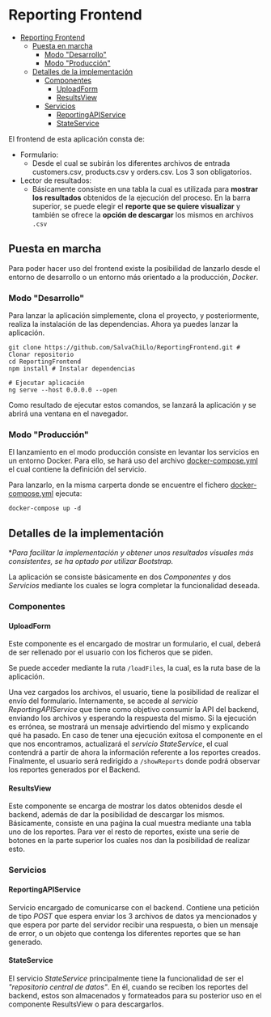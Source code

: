 # Reporting Frontend

* [Reporting Frontend](#reporting-frontend)
  * [Puesta en marcha](#puesta-en-marcha)
    * [Modo "Desarrollo"](#modo-desarrollo)
    * [Modo "Producción"](#modo-producción)
  * [Detalles de la implementación](#detalles-de-la-implementación)
    * [Componentes](#componentes)
      * [UploadForm](#uploadform)
      * [ResultsView](#resultsview)
    * [Servicios](#servicios)
      * [ReportingAPIService](#reportingapiservice)
      * [StateService](#stateservice)

El frontend de esta aplicación consta de: 
* Formulario: 
  * Desde el cual se subirán los diferentes archivos de entrada
    customers.csv, products.csv y orders.csv. Los 3 son obligatorios.
* Lector de resultados:
  * Básicamente consiste en una tabla la cual es utilizada para **mostrar los resultados** obtenidos de la ejecución del proceso. En la barra superior, se puede elegir el **reporte que se quiere visualizar** y también se ofrece la **opción de descargar** los mismos en archivos `.csv`

## Puesta en marcha
Para poder hacer uso del frontend existe la posibilidad de lanzarlo desde el entorno de desarrollo o un entorno más orientado a la producción, *Docker*.
### Modo "Desarrollo"
Para lanzar la aplicación simplemente, clona el proyecto, y posteriormente, realiza la instalación de las dependencias. Ahora ya puedes lanzar la aplicación.
```
git clone https://github.com/SalvaChiLlo/ReportingFrontend.git # Clonar repositorio
cd ReportingFrontend
npm install # Instalar dependencias

# Ejecutar aplicación
ng serve --host 0.0.0.0 --open
```
Como resultado de ejecutar estos comandos, se lanzará la aplicación y se abrirá una ventana en el navegador.
### Modo "Producción"
El lanzamiento en el modo producción consiste en levantar los servicios en un entorno Docker. Para ello, se hará uso del archivo [docker-compose.yml](https://github.com/SalvaChiLlo/ReportingFrontend/blob/main/docker-compose.yml) el cual contiene la definición del servicio.

Para lanzarlo, en la misma carperta donde se encuentre el fichero [docker-compose.yml](https://github.com/SalvaChiLlo/ReportingFrontend/blob/main/docker-compose.yml) ejecuta:
```
docker-compose up -d
```

## Detalles de la implementación
**Para facilitar la implementación y obtener unos resultados visuales más consistentes, se ha optado por utilizar Bootstrap.*

La aplicación se consiste básicamente en dos *Componentes* y dos *Servicios* mediante los cuales se logra completar la funcionalidad deseada.

### Componentes
#### UploadForm
Este componente es el encargado de mostrar un formulario, el cual, deberá de ser rellenado por el usuario con los ficheros que se piden.

Se puede acceder mediante la ruta `/loadFiles`, la cual, es la ruta base de la aplicación.

Una vez cargados los archivos, el usuario, tiene la posibilidad de realizar el envío del formulario. Internamente, se accede al *servicio ReportingAPIService* que tiene como objetivo consumir la API del backend, enviando los archivos y esperando la respuesta del mismo. Si la ejecución es errónea, se mostrará un mensaje advirtiendo del mismo y explicando qué ha pasado.
En caso de tener una ejecución exitosa el componente en el que nos encontramos, actualizará el *servicio StateService*, el cual contendrá a partir de ahora la información referente a los reportes creados.
Finalmente, el usuario será redirigido a `/showReports` donde podrá observar los reportes generados por el Backend.

#### ResultsView
Este componente se encarga de mostrar los datos obtenidos desde el backend, además de dar la posibilidad de descargar los mismos.
Básicamente, consiste en una paǵina la cual muestra mediante una tabla uno de los reportes.
Para ver el resto de reportes, existe una serie de botones en la parte superior los cuales nos dan la posibilidad de realizar esto.

### Servicios
#### ReportingAPIService
Servicio encargado de comunicarse con el backend. Contiene una petición de tipo *POST* que espera enviar los 3 archivos de datos ya mencionados y que espera por parte del servidor recibir una respuesta, o bien un mensaje de error, o un objeto que contenga los diferentes reportes que se han generado.

#### StateService
El servicio *StateService* principalmente tiene la funcionalidad de ser el *"repositorio central de datos"*. En él, cuando se reciben los reportes del backend, estos son almacenados y formateados para su posterior uso en el componente ResultsView o para descargarlos.